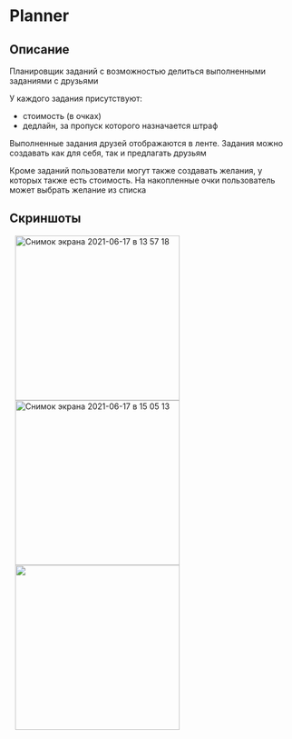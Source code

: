 # Planner
## Описание
Планировщик заданий с возможностью делиться выполненными заданиями с друзьями

У каждого задания присутствуют:
- стоимость (в очках)
- дедлайн, за пропуск которого назначается штраф

Выполненные задания друзей отображаются в ленте.
Задания можно создавать как для себя, так и предлагать друзьям

Кроме заданий пользователи могут также создавать желания, у которых также есть стоимость.
На накопленные очки пользователь может выбрать желание из списка

## Скриншоты
<img  width="290" alt="Снимок экрана 2021-06-17 в 13 57 18" src="https://user-images.githubusercontent.com/57727520/122464496-94f94780-cfbf-11eb-9f54-379f422823ce.png" hspace="10"><img width="290" alt="Снимок экрана 2021-06-17 в 15 05 13" src="https://user-images.githubusercontent.com/57727520/122464655-c1ad5f00-cfbf-11eb-885f-72d30f9e3d77.png" hspace="10"><img width="290" src="https://user-images.githubusercontent.com/57727520/122466202-ac393480-cfc1-11eb-8d5c-9422bdfeab8b.png" hspace="10">
